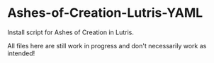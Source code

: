 # Ashes-of-Creation-Lutris-YAML
Install script for Ashes of Creation in Lutris.

All files here are still work in progress and don't necessarily work as intended!
